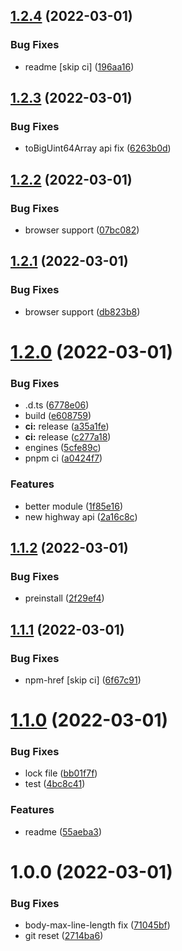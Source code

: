 ## [1.2.4](https://github.com/asonnleitner/highway-wasm/compare/v1.2.3...v1.2.4) (2022-03-01)


### Bug Fixes

* readme [skip ci] ([196aa16](https://github.com/asonnleitner/highway-wasm/commit/196aa1691f3b863931b6b700bd34cc30d21cffb9))

## [1.2.3](https://github.com/asonnleitner/highway-wasm/compare/v1.2.2...v1.2.3) (2022-03-01)


### Bug Fixes

* toBigUint64Array api fix ([6263b0d](https://github.com/asonnleitner/highway-wasm/commit/6263b0db604de64250e5fb2673f57fb663125111))

## [1.2.2](https://github.com/asonnleitner/highway-wasm/compare/v1.2.1...v1.2.2) (2022-03-01)


### Bug Fixes

* browser support ([07bc082](https://github.com/asonnleitner/highway-wasm/commit/07bc082b385bf0941b6266fdeeb55564658e95ab))

## [1.2.1](https://github.com/asonnleitner/highway-wasm/compare/v1.2.0...v1.2.1) (2022-03-01)


### Bug Fixes

* browser support ([db823b8](https://github.com/asonnleitner/highway-wasm/commit/db823b820293b31641b63e62de97756d816f28eb))

# [1.2.0](https://github.com/asonnleitner/highway-wasm/compare/v1.1.2...v1.2.0) (2022-03-01)


### Bug Fixes

* .d.ts ([6778e06](https://github.com/asonnleitner/highway-wasm/commit/6778e060720b73232339ff29e31421abd236be71))
* build ([e608759](https://github.com/asonnleitner/highway-wasm/commit/e608759c8f52b27a1130a3b48ad693482bb7bea4))
* **ci:** release ([a35a1fe](https://github.com/asonnleitner/highway-wasm/commit/a35a1fe26acfd50023063fe250575c2efe7e210c))
* **ci:** release ([c277a18](https://github.com/asonnleitner/highway-wasm/commit/c277a1858b4e202ac98a2a64e677555fda3d6c16))
* engines ([5cfe89c](https://github.com/asonnleitner/highway-wasm/commit/5cfe89c9422ae2a50e276b3b34720e4a242ceb20))
* pnpm ci ([a0424f7](https://github.com/asonnleitner/highway-wasm/commit/a0424f721cfbb4d8dfe8c744a2fdfaef2dc742d6))


### Features

* better module ([1f85e16](https://github.com/asonnleitner/highway-wasm/commit/1f85e16872fcbc40f25c1c46cf12c66fdaf17e7f))
* new highway api ([2a16c8c](https://github.com/asonnleitner/highway-wasm/commit/2a16c8c8e99792d7ed39acb7a8e8c4b392144645))

## [1.1.2](https://github.com/asonnleitner/highway-wasm/compare/v1.1.1...v1.1.2) (2022-03-01)


### Bug Fixes

* preinstall ([2f29ef4](https://github.com/asonnleitner/highway-wasm/commit/2f29ef453d3c306f896292bf67daf558f328edf1))

## [1.1.1](https://github.com/asonnleitner/highway-wasm/compare/v1.1.0...v1.1.1) (2022-03-01)


### Bug Fixes

* npm-href [skip ci] ([6f67c91](https://github.com/asonnleitner/highway-wasm/commit/6f67c91b9c7a8fd1232408e71f5f53fc075f3285))

# [1.1.0](https://github.com/asonnleitner/highway-wasm/compare/v1.0.0...v1.1.0) (2022-03-01)


### Bug Fixes

* lock file ([bb01f7f](https://github.com/asonnleitner/highway-wasm/commit/bb01f7ffef87976a9c6f3991af8214863f4027f7))
* test ([4bc8c41](https://github.com/asonnleitner/highway-wasm/commit/4bc8c41ed4f7168a6f3a703aa6325a8b986f2e6c))


### Features

* readme ([55aeba3](https://github.com/asonnleitner/highway-wasm/commit/55aeba36abe3cee7ad5fd792bd639fff8e0865d1))

# 1.0.0 (2022-03-01)


### Bug Fixes

* body-max-line-length fix ([71045bf](https://github.com/asonnleitner/highway-wasm/commit/71045bf14afccbb35fe721f4d97ed855dc803016))
* git reset ([2714ba6](https://github.com/asonnleitner/highway-wasm/commit/2714ba6123edeee28af8b84644d4f87f823afde1))
